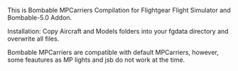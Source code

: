 This is Bombable MPCarriers Compilation for Flightgear Flight Simulator and Bombable-5.0 Addon. 

Installation:  Copy Aircraft and Models folders into your fgdata directory and overwrite all files. 

Bombable MPCarriers are compatible with default MPCarriers, however, some feautures as MP lights and jsb 
 do not work at the time. 

